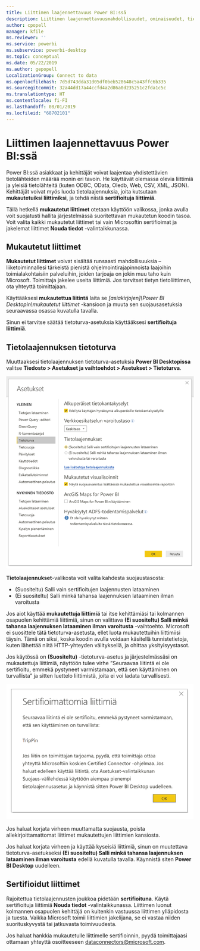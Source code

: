 ```yaml
---
title: Liittimen laajennettavuus Power BI:ssä
description: Liittimen laajennettavuusmahdollisuudet, ominaisuudet, tietoturva-asetukset ja sertifioidut liittimet
author: cpopell
manager: kfile
ms.reviewer: ''
ms.service: powerbi
ms.subservice: powerbi-desktop
ms.topic: conceptual
ms.date: 05/22/2019
ms.author: gepopell
LocalizationGroup: Connect to data
ms.openlocfilehash: 7d5d743dda31d05df0beb528648c5a43ffc6b335
ms.sourcegitcommit: 32a44dd17a44ccfd4a2d86a0d235251c2fda1c5c
ms.translationtype: HT
ms.contentlocale: fi-FI
ms.lasthandoff: 08/01/2019
ms.locfileid: "68702101"
---
```

# <a name="connector-extensibility-in-power-bi"></a>Liittimen laajennettavuus Power BI:ssä

Power BI:ssä asiakkaat ja kehittäjät voivat laajentaa yhdistettävien tietolähteiden määrää monin eri tavoin. He käyttävät olemassa olevia liittimiä ja yleisiä tietolähteitä (kuten ODBC, OData, Oledb, Web, CSV, XML, JSON). Kehittäjät voivat myös luoda tietolaajennuksia, joita kutsutaan **mukautetuiksi liittimiksi**, ja tehdä niistä **sertifioituja liittimiä**.

Tällä hetkellä **mukautetut liittimet** otetaan käyttöön valikossa, jonka avulla voit suojatusti hallita järjestelmässä suoritettavan mukautetun koodin tasoa. Voit valita kaikki mukautetut liittimet tai vain Microsoftin sertifioimat ja jakelemat liittimet **Nouda tiedot** -valintaikkunassa.

## <a name="custom-connectors"></a>Mukautetut liittimet

**Mukautetut liittimet** voivat sisältää runsaasti mahdollisuuksia – liiketoiminnallesi tärkeistä pienistä ohjelmointirajapinnoista laajoihin toimialakohtaisiin palveluihin, joiden tarjoaja on jokin muu taho kuin Microsoft. Toimittaja jakelee useita liittimiä. Jos tarvitset tietyn tietoliittimen, ota yhteyttä toimittajaan.

Käyttääksesi **mukautettua liitintä** laita se  *\[asiakirjojen]\\Power BI Desktopin\\mukautetut liittimet* -kansioon ja muuta sen suojausasetuksia seuraavassa osassa kuvatulla tavalla.

Sinun ei tarvitse säätää tietoturva-asetuksia käyttääksesi **sertifioituja liittimiä**.

## <a name="data-extension-security"></a>Tietolaajennuksen tietoturva

Muuttaaksesi tietolaajennuksen tietoturva-asetuksia **Power BI Desktopissa** valitse **Tiedosto > Asetukset ja vaihtoehdot > Asetukset > Tietoturva**.

![Voi valita haluatko ladata mukautettuja yhdistimiä tietolaajennuksen tietoturva-asetuksista](media/desktop-connector-extensibility/data-extension-security-1.png)

**Tietolaajennukset**-valikosta voit valita kahdesta suojaustasosta:

* (Suositeltu) Salli vain sertifioitujen laajennusten lataaminen
* (Ei suositeltu) Salli minkä tahansa laajennuksen lataaminen ilman varoitusta

Jos aiot käyttää **mukautettuja liittimiä** tai itse kehittämiäsi tai kolmannen osapuolen kehittämiä liittimiä, sinun on valittava **(Ei suositeltu) Salli minkä tahansa laajennuksen lataaminen ilman varoitusta** -vaihtoehto. Microsoft ei suosittele tätä tietoturva-asetusta, ellet luota mukautettuihin liittimiisi täysin. Tämä on siksi, koska koodin avulla voidaan käsitellä tunnistetietoja, kuten lähettää niitä HTTP-yhteyden välityksellä, ja ohittaa yksityisyystasot.

Jos käytössä on **(Suositeltu)** -tietoturva-asetus ja järjestelmässäsi on mukautettuja liittimiä, näyttöön tulee virhe ”Seuraavaa liitintä ei ole sertifioitu, emmekä pystyneet varmistamaan, että sen käyttäminen on turvallista” ja sitten luettelo liittimistä, joita ei voi ladata turvallisesti.

![Valintaikkunassa on kuvattu mukautetut liittimet, joita ei voi ladata tietoturva-asetuksien, tässä tapauksessa TripPinin, vuoksi](media/desktop-connector-extensibility/data-extension-security-2.png)

Jos haluat korjata virheen muuttamatta suojausta, poista allekirjoittamattomat liittimet mukautettujen liittimien kansiosta.

Jos haluat korjata virheen ja käyttää kyseisiä liittimiä, sinun on muutettava tietoturva-asetukseksi **(Ei suositeltu) Salli minkä tahansa laajennuksen lataaminen ilman varoitusta** edellä kuvatulla tavalla. Käynnistä siten **Power BI Desktop** uudelleen.

## <a name="certified-connectors"></a>Sertifioidut liittimet

Rajoitettua tietolaajennusten joukkoa pidetään **sertifioituna**. Käytä sertifioituja liittimiä **Nouda tiedot** -valintaikkunassa. Liittimen luonut kolmannen osapuolen kehittäjä on kuitenkin vastuussa liittimen ylläpidosta ja tuesta. Vaikka Microsoft toimii liittimien jakelijana, se ei vastaa niiden suorituskyvystä tai jatkuvasta toimivuudesta.

Jos haluat hankkia mukautetulle liittimelle sertifioinnin, pyydä toimittajaasi ottamaan yhteyttä osoitteeseen dataconnectors@microsoft.com.
